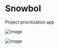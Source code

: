# Snowbol

Project prioritization app

![image](https://user-images.githubusercontent.com/4466642/225128708-f030f5e9-9d10-47e5-a625-d1c350a1a0bb.png)

![image](https://user-images.githubusercontent.com/4466642/225128666-a0f7f88e-c770-4c63-97ae-7618f9702315.png)
